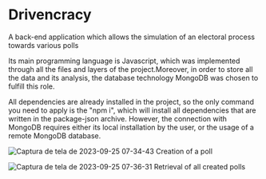 # Drivencracy
A back-end application which allows the simulation of an electoral process towards various polls

Its main programming language is Javascript, which was implemented through all the files and layers of the project.Moreover, in order to store all the data and its analysis, the database technology MongoDB was chosen to fulfill this role.

All dependencies are already installed in the project, so the only command you need to apply is the "npm i", which will install all dependencies that are written in the package-json archive. However, the connection with MongoDB requires either its local installation by the user, or the usage of a remote MongoDB database.


![Captura de tela de 2023-09-25 07-34-43](https://github.com/tiagoalexandrecs/Drivencracy/assets/122137155/3f62f3bc-1627-4270-8bdd-b9348f218a11)
Creation of a poll


![Captura de tela de 2023-09-25 07-36-31](https://github.com/tiagoalexandrecs/Drivencracy/assets/122137155/8869a718-ab7a-4307-aa00-0c435087bfdd)
Retrieval of all created polls
